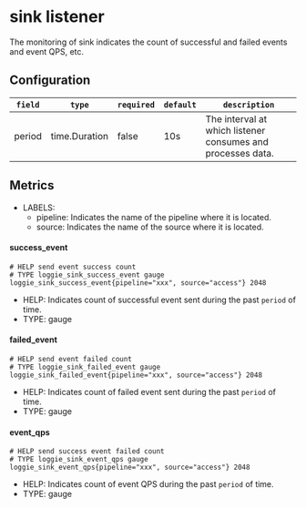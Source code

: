 # sink listener

The monitoring of sink indicates the count of successful and failed events and event QPS, etc.

## Configuration
|    `field`   |    `type`    |  `required`  |  `default`  |  `description`  |
| ---------- | ----------- | ----------- | --------- | -------- |
| period | time.Duration  |    false    |   10s   |  The interval at which listener consumes and processes data. |


## Metrics

* LABELS:
    * pipeline: Indicates the name of the pipeline where it is located.
    * source: Indicates the name of the source where it is located.

#### success_event

```
# HELP send event success count
# TYPE loggie_sink_success_event gauge
loggie_sink_success_event{pipeline="xxx", source="access"} 2048
```

* HELP: Indicates count of successful event sent during the past `period` of time.
* TYPE: gauge

#### failed_event

```
# HELP send event failed count
# TYPE loggie_sink_failed_event gauge
loggie_sink_failed_event{pipeline="xxx", source="access"} 2048
```

* HELP: Indicates count of failed event sent during the past `period` of time.
* TYPE: gauge

#### event_qps

```
# HELP send success event failed count
# TYPE loggie_sink_event_qps gauge
loggie_sink_event_qps{pipeline="xxx", source="access"} 2048
```

* HELP: Indicates count of event QPS during the past `period` of time.
* TYPE: gauge